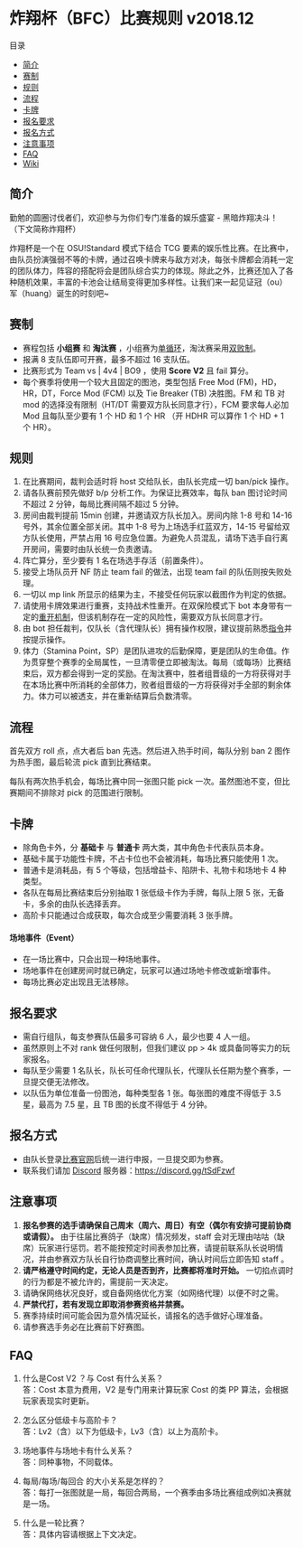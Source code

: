# 炸翔杯（BFC）比赛规则 v2018.12

目录
  * [简介](#简介)
  * [赛制](#赛制)
  * [规则](#规则)
  * [流程](#流程)
  * [卡牌](#卡牌)
  * [报名要求](#报名要求)
  * [报名方式](#报名方式)
  * [注意事项](#注意事项)
  * [FAQ](#faq)
  * [Wiki](https://github.com/xebfc/BFC/wiki)

## 简介

勤勉的圆圈讨伐者们，欢迎参与为你们专门准备的娱乐盛宴 - 黑暗炸翔决斗！（下文简称炸翔杯）

炸翔杯是一个在 OSU!Standard 模式下结合 TCG 要素的娱乐性比赛。在比赛中，由队员扮演强弱不等的卡牌，通过召唤卡牌来与敌方对决，每张卡牌都会消耗一定的团队体力，阵容的搭配将会是团队综合实力的体现。除此之外，比赛还加入了各种随机效果，丰富的卡池会让结局变得更加多样性。让我们来一起见证冠（ou）军（huang）诞生的时刻吧~

## 赛制

* 赛程包括 __小组赛__ 和 __淘汰赛__ ，小组赛为[单循环](https://zh.wikipedia.org/wiki/%E5%BE%AA%E7%8E%AF%E8%B5%9B)，淘汰赛采用[双败制](https://zh.wikipedia.org/wiki/%E5%8F%8C%E8%B4%A5%E6%B7%98%E6%B1%B0%E5%88%B6)。
* 报满 8 支队伍即可开赛，最多不超过 16 支队伍。
* 比赛形式为 Team vs | 4v4 | BO9 ，使用 __Score V2__ 且 fail 算分。
* 每个赛季将使用一个较大且固定的图池，类型包括 Free Mod (FM)，HD，HR，DT，Force Mod (FCM) 以及 Tie Breaker (TB) 决胜图。FM 和 TB 对 mod 的选择没有限制（HT/DT 需要双方队长同意才行），FCM 要求每人必加 Mod 且每队至少要有 1 个 HD 和 1 个 HR （开 HDHR 可以算作 1 个 HD + 1 个 HR）。

## 规则

1. 在比赛期间，裁判会适时将 host 交给队长，由队长完成一切 ban/pick 操作。
2. 请各队赛前预先做好 b/p 分析工作。为保证比赛效率，每队 ban 图讨论时间不超过 2 分钟，每局比赛间隔不超过 5 分钟。
3. 房间由裁判提前 15min 创建，并邀请双方队长加入。房间内除 1-8 号和 14-16 号外，其余位置全部关闭。其中 1-8 号为上场选手红蓝双方，14-15 号留给双方队长使用，严禁占用 16 号应急位置。为避免人员混乱，请场下选手自行离开房间，需要时由队长统一负责邀请。
4. 阵亡算分，至少要有 1 名在场选手存活（前置条件）。
5. 接受上场队员开 NF 防止 team fail 的做法，出现 team fail 的队伍则按失败处理。
6. 一切以 mp link 所显示的结果为主，不接受任何玩家以截图作为判定的依据。
7. 请使用卡牌效果进行重赛，支持战术性重开。在双保险模式下 bot 本身带有一定的[重开机制]()，但该机制存在一定的风险性，需要双方队长同意才行。
8. 由 bot 担任裁判，仅队长（含代理队长）拥有操作权限，建议提前熟悉[指令]()并按提示操作。
9. 体力（Stamina Point，SP）是团队进攻的后勤保障，更是团队的生命值。作为贯穿整个赛季的全局属性，一旦清零便立即被淘汰。每局（或每场）比赛结束后，双方都会得到一定的奖励。在淘汰赛中，胜者组晋级的一方将获得对手在本场比赛中所消耗的全部体力，败者组晋级的一方将获得对手全部的剩余体力。体力可以被透支，并在重新结算后负数清零。

## 流程

首先双方 roll 点，点大者后 ban 先选。然后进入热手时间，每队分别 ban 2 图作为热手图，最后轮流 pick 直到比赛结束。

每队有两次热手机会，每场比赛中同一张图只能 pick 一次。虽然图池不变，但比赛期间不排除对 pick 的范围进行限制。

## 卡牌

* 除角色卡外，分 __基础卡__ 与 __普通卡__ 两大类，其中角色卡代表队员本身。
* 基础卡属于功能性卡牌，不占卡位也不会被消耗，每场比赛只能使用 1 次。
* 普通卡是消耗品，有 5 个等级，包括增益卡、陷阱卡、礼物卡和场地卡 4 种类型。
* 各队在每局比赛结束后分别抽取 1 张低级卡作为手牌，每队上限 5 张，无备卡，多余的由队长选择丢弃。
* 高阶卡只能通过合成获取，每次合成至少需要消耗 3 张手牌。

#### 场地事件（Event）

* 在一场比赛中，只会出现一种场地事件。
* 场地事件在创建房间时就已确定，玩家可以通过场地卡修改或新增事件。
* 每场比赛必定出现且无法移除。

## 报名要求

* 需自行组队，每支参赛队伍最多可容纳 6 人，最少也要 4 人一组。
* 虽然原则上不对 rank 做任何限制，但我们建议 pp > 4k 或具备同等实力的玩家报名。
* 每队至少需要 1 名队长，队长可任命代理队长，代理队长任期为整个赛季，一旦提交便无法修改。
* 以队伍为单位准备一份图池，每种类型各 1 张。每张图的难度不得低于 3.5 星，最高为 7.5 星，且 TB 图的长度不得低于 4 分钟。

## 报名方式

* 由队长登录[比赛官网]()后统一进行申报，一旦提交即为参赛。
* 联系我们请加 [Discord](https://discordapp.com/) 服务器：https://discord.gg/tSdFzwf

## 注意事项

1. __报名参赛的选手请确保自己周末（周六、周日）有空（偶尔有安排可提前协商或请假）。__ 由于往届比赛鸽子（缺席）情况频发，staff 会对无理由咕咕（缺席）玩家进行惩罚。若不能按预定时间表参加比赛，请提前联系队长说明情况，并由参赛双方队长自行协商调整比赛时间，确认时间后立即告知 staff 。
2. __请严格遵守时间约定，无论人员是否到齐，比赛都将准时开始。__ 一切掐点调时的行为都是不被允许的，需提前一天决定。
3. 请确保网络状况良好，或自备网络优化方案（如网络代理）以便不时之需。
4. __严禁代打，若有发现立即取消参赛资格并禁赛。__
5. 赛季持续时间可能会因为意外情况延长，请报名的选手做好心理准备。
6. 请参赛选手务必在比赛前下好赛图。

## FAQ
1. 什么是Cost V2 ？与 Cost 有什么关系？  
答：Cost 本意为费用，V2 是专门用来计算玩家 Cost 的类 PP 算法，会根据玩家表现实时更新。

2. 怎么区分低级卡与高阶卡？  
答：Lv2（含）以下为低级卡，Lv3（含）以上为高阶卡。

3. 场地事件与场地卡有什么关系？  
答：同种事物，不同载体。

4. 每局/每场/每回合 的大小关系是怎样的？  
答：每打一张图就是一局，每回合两局，一个赛季由多场比赛组成例如决赛就是一场。

5. 什么是一轮比赛？  
答：具体内容请根据上下文决定。
